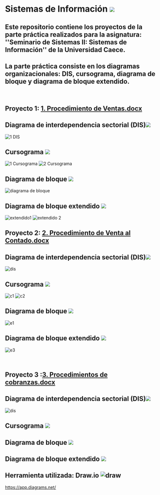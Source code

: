 # Sistemas de Información <img src="https://img.icons8.com/cotton/60/000000/information-pyramid.png"/>
## Este repositorio contiene los proyectos de la parte práctica realizados para la asignatura: ''Seminario de Sistemas II: Sistemas de Información'' de la Universidad Caece.
## La parte práctica consiste en los diagramas organizacionales: DIS, cursograma, diagrama de bloque y diagrama de bloque extendido.
‎      ‏‏‎

## Proyecto 1: [1. Procedimiento de Ventas.docx](https://github.com/agustinrp/Sistemas_de_Informacion/files/6837053/1.Procedimiento.de.Ventas.docx)
## Diagrama de interdependencia sectorial (DIS)<img src="https://img.icons8.com/carbon-copy/50/000000/serial-tasks.png"/>
![1 DIS](https://user-images.githubusercontent.com/58674979/126084392-48fe988e-e6de-4ed8-bf18-159225f587ec.png)

## Cursograma <img src="https://img.icons8.com/dusk/40/000000/workflow.png"/>
![1 Cursograma](https://user-images.githubusercontent.com/58674979/126084663-b5e7119e-f2ff-4075-87b8-2d693e3e1dd0.png)
![2 Cursograma](https://user-images.githubusercontent.com/58674979/126084671-71e6bcff-2484-4548-a3a9-0367608f8c5d.png)

## Diagrama de bloque <img src="https://img.icons8.com/dotty/40/000000/activity-feed.png"/>
![diagrama de bloque](https://user-images.githubusercontent.com/58674979/126084980-bbd23274-5dfa-4502-93a0-9a51f05f95a1.png)

## Diagrama de bloque extendido <img src="https://img.icons8.com/dotty/40/000000/activity-grid.png"/>
![extendido1](https://user-images.githubusercontent.com/58674979/126085064-5afb2809-eae9-42c6-8df5-f0e5daece718.png)
![extendido 2](https://user-images.githubusercontent.com/58674979/126085079-450e7de4-3460-42ea-9193-e7851eb411e3.png)
‎      ‏‏‎


## Proyecto 2: [2. Procedimiento de Venta al Contado.docx](https://github.com/agustinrp/Sistemas_de_Informacion/files/6837055/2.Procedimiento.de.Venta.al.Contado.docx)
## Diagrama de interdependencia sectorial (DIS)<img src="https://img.icons8.com/carbon-copy/50/000000/serial-tasks.png"/>
![dis](https://user-images.githubusercontent.com/58674979/126085394-c8db9b09-69c9-4cbb-80cb-2ad74278fdf2.png)

## Cursograma <img src="https://img.icons8.com/dusk/40/000000/workflow.png"/>
![c1](https://user-images.githubusercontent.com/58674979/126085442-aacbc7df-eddf-4eab-80f7-63d96f2c99b2.png)
![c2](https://user-images.githubusercontent.com/58674979/126085453-89bfffbb-2351-4073-81b3-5168e41b7caa.png)

## Diagrama de bloque <img src="https://img.icons8.com/dotty/40/000000/activity-feed.png"/>
![e1](https://user-images.githubusercontent.com/58674979/126085459-e9c71b04-ffd3-438d-9ce8-23816f47f808.png)

## Diagrama de bloque extendido <img src="https://img.icons8.com/dotty/40/000000/activity-grid.png"/>
![e3](https://user-images.githubusercontent.com/58674979/126085466-d924ceb4-666e-409b-a6a6-6295a1ed74db.png)


‎      ‏‏‎

## Proyecto 3 :[3. Procedimientos de cobranzas.docx](https://github.com/agustinrp/Sistemas_de_Informacion/files/6837060/3.Procedimientos.de.cobranzas.docx)
## Diagrama de interdependencia sectorial (DIS)<img src="https://img.icons8.com/carbon-copy/50/000000/serial-tasks.png"/>
![dis](https://user-images.githubusercontent.com/58674979/126086370-5e60768c-d372-4fa9-91d7-8d9c4f241170.png)

## Cursograma <img src="https://img.icons8.com/dusk/40/000000/workflow.png"/>


## Diagrama de bloque <img src="https://img.icons8.com/dotty/40/000000/activity-feed.png"/>


## Diagrama de bloque extendido <img src="https://img.icons8.com/dotty/40/000000/activity-grid.png"/>




## Herramienta utilizada: Draw.io ![draw](https://user-images.githubusercontent.com/58674979/126081442-e83d9ccc-14c9-4ff8-8dc5-9f300be169f0.png)
https://app.diagrams.net/
